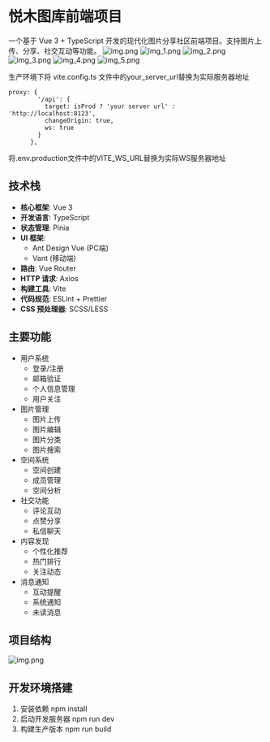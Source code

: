 # 悦木图库前端项目

一个基于 Vue 3 + TypeScript 开发的现代化图片分享社区前端项目。支持图片上传、分享、社交互动等功能。
![img.png](public/img.png)
![img_1.png](public/img_1.png)
![img_2.png](public/img_2.png)
![img_3.png](public/img_3.png)
![img_4.png](public/img_4.png)
![img_5.png](public/img_5.png)

生产环境下将 vite.config.ts 文件中的your_server_url替换为实际服务器地址
```angular2html
proxy: {
        '/api': {
          target: isProd ? 'your server url' : 'http://localhost:8123',
          changeOrigin: true,
          ws: true
        }
      },
```
将.env.production文件中的VITE_WS_URL替换为实际WS服务器地址
## 技术栈

- **核心框架**: Vue 3
- **开发语言**: TypeScript
- **状态管理**: Pinia
- **UI 框架**:
    - Ant Design Vue (PC端)
    - Vant (移动端)
- **路由**: Vue Router
- **HTTP 请求**: Axios
- **构建工具**: Vite
- **代码规范**: ESLint + Prettier
- **CSS 预处理器**: SCSS/LESS

## 主要功能

- 用户系统
    - 登录/注册
    - 邮箱验证
    - 个人信息管理
    - 用户关注
- 图片管理
    - 图片上传
    - 图片编辑
    - 图片分类
    - 图片搜索
- 空间系统
    - 空间创建
    - 成员管理
    - 空间分析
- 社交功能
    - 评论互动
    - 点赞分享
    - 私信聊天
- 内容发现
    - 个性化推荐
    - 热门排行
    - 关注动态
- 消息通知
    - 互动提醒
    - 系统通知
    - 未读消息

## 项目结构
![img.png](public/img_6.png)


## 开发环境搭建

1. 安装依赖 npm install
2. 启动开发服务器 npm run dev
3. 构建生产版本 npm run build
